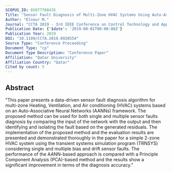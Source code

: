 ```yaml
---
SCOPUS_ID: 85077788435
Title: "Sensor Fault Diagnosis of Multi-Zone HVAC Systems Using Auto-Associative Neural Network"
Author: "Elnour M."
Journal: "CCTA 2019 - 3rd IEEE Conference on Control Technology and Applications"
Publication Date: {'$date': '2019-08-01T00:00:00Z'}
Publication Year: 2019
DOI: "10.1109/CCTA.2019.8920554"
Source Type: "Conference Proceeding"
Document Type: "cp"
Document Type Description: "Conference Paper"
Affiliation: "Qatar University"
Affiliation Country: "Qatar"
Cited by count: 5
---
```


## Abstract
"This paper presents a data-driven sensor fault diagnosis algorithm for multi-zone Heating, Ventilation, and Air conditioning (HVAC) systems based on an Auto-Associative Neural Networks (AANNs) framework. The proposed method can be used for both single and multiple sensor faults diagnosis by comparing the input of the network with the output and then identifying and isolating the fault based on the generated residuals. The implementation of the proposed method and the evaluation results are presented and demonstrated thoroughly in the paper for a simple 2-zone HVAC system using the transient systems simulation program (TRNSYS) considering single and multiple bias and drift sensor faults. The performance of the AANN-based approach is compared with a Principle Component Analysis (PCA)-based method and the results show a significant improvement in terms of the diagnosis accuracy."
